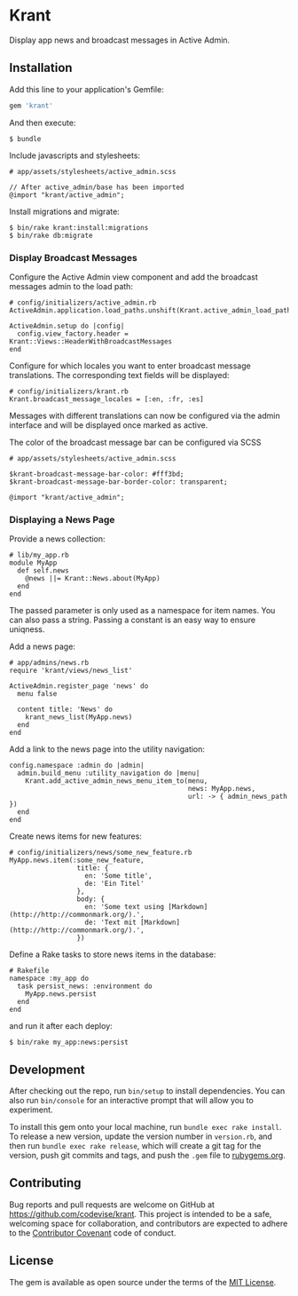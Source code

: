 # Krant

Display app news and broadcast messages in Active Admin.

## Installation

Add this line to your application's Gemfile:

```ruby
gem 'krant'
```

And then execute:

    $ bundle

Include javascripts and stylesheets:

    # app/assets/stylesheets/active_admin.scss

    // After active_admin/base has been imported
    @import "krant/active_admin";

Install migrations and migrate:

    $ bin/rake krant:install:migrations
    $ bin/rake db:migrate

### Display Broadcast Messages

Configure the Active Admin view component and add the broadcast
messages admin to the load path:

    # config/initializers/active_admin.rb
    ActiveAdmin.application.load_paths.unshift(Krant.active_admin_load_path)

    ActiveAdmin.setup do |config|
      config.view_factory.header = Krant::Views::HeaderWithBroadcastMessages
    end

Configure for which locales you want to enter broadcast message
translations. The corresponding text fields will be displayed:

    # config/initializers/krant.rb
    Krant.broadcast_message_locales = [:en, :fr, :es]

Messages with different translations can now be configured via the
admin interface and will be displayed once marked as active.

The color of the broadcast message bar can be configured via SCSS

    # app/assets/stylesheets/active_admin.scss

    $krant-broadcast-message-bar-color: #fff3bd;
    $krant-broadcast-message-bar-border-color: transparent;

    @import "krant/active_admin";

### Displaying a News Page

Provide a news collection:

    # lib/my_app.rb
    module MyApp
      def self.news
        @news ||= Krant::News.about(MyApp)
      end
    end

The passed parameter is only used as a namespace for item names. You
can also pass a string. Passing a constant is an easy way to ensure
uniqness.

Add a news page:

    # app/admins/news.rb
    require 'krant/views/news_list'

    ActiveAdmin.register_page 'news' do
      menu false

      content title: 'News' do
        krant_news_list(MyApp.news)
      end
    end

Add a link to the news page into the utility navigation:

    config.namespace :admin do |admin|
      admin.build_menu :utility_navigation do |menu|
        Krant.add_active_admin_news_menu_item_to(menu,
                                                 news: MyApp.news,
                                                 url: -> { admin_news_path })
      end
    end

Create news items for new features:

    # config/initializers/news/some_new_feature.rb
    MyApp.news.item(:some_new_feature,
                     title: {
                       en: 'Some title',
                       de: 'Ein Titel'
                     },
                     body: {
                       en: 'Some text using [Markdown](http://http://commonmark.org/).',
                       de: 'Text mit [Markdown](http://http://commonmark.org/).',
                     })

Define a Rake tasks to store news items in the database:

    # Rakefile
    namespace :my_app do
      task persist_news: :environment do
        MyApp.news.persist
      end
    end

and run it after each deploy:

    $ bin/rake my_app:news:persist

## Development

After checking out the repo, run `bin/setup` to install
dependencies. You can also run `bin/console` for an interactive prompt
that will allow you to experiment.

To install this gem onto your local machine, run `bundle exec rake
install`. To release a new version, update the version number in
`version.rb`, and then run `bundle exec rake release`, which will
create a git tag for the version, push git commits and tags, and push
the `.gem` file to [rubygems.org](https://rubygems.org).

## Contributing

Bug reports and pull requests are welcome on GitHub at
https://github.com/codevise/krant. This project is intended to be a
safe, welcoming space for collaboration, and contributors are expected
to adhere to the
[Contributor Covenant](http://contributor-covenant.org) code of
conduct.

## License

The gem is available as open source under the terms of the
[MIT License](http://opensource.org/licenses/MIT).
